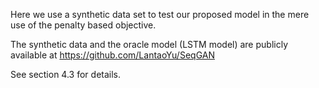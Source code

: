 Here we use a synthetic data set to test our proposed model in the mere use of the penalty based objective.


The synthetic data and the oracle model (LSTM model) are publicly available at https://github.com/LantaoYu/SeqGAN

See section 4.3 for details.
